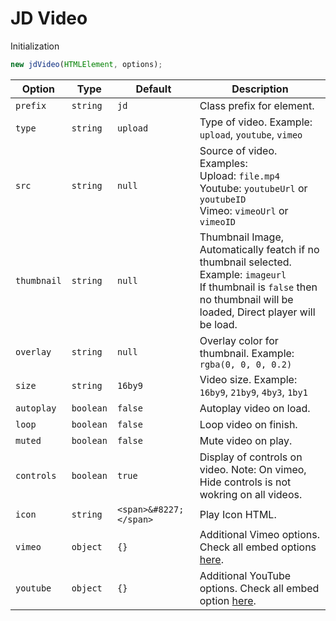 # JD Video

Initialization

```javascript
new jdVideo(HTMLElement, options);
```

| Option      | Type      | Default                | Description                                                  |
| ----------- | --------- | ---------------------- | ------------------------------------------------------------ |
| `prefix`    | `string`  | `jd`                   | Class prefix for element.                                    |
| `type`      | `string`  | `upload`               | Type of video. Example: `upload`, `youtube`, `vimeo`         |
| `src`       | `string`  | `null`                 | Source of video.<br />Examples:<br />Upload: `file.mp4` <br />Youtube: `youtubeUrl` or `youtubeID`<br />Vimeo: `vimeoUrl` or `vimeoID` |
| `thumbnail` | `string`  | `null`                 | Thumbnail Image, Automatically featch if no thumbnail selected. Example: `imageurl`<br />If thumbnail is `false` then no thumbnail will be loaded, Direct player will be load. |
| `overlay`   | `string`  | `null`                 | Overlay color for thumbnail. Example: `rgba(0, 0, 0, 0.2)`   |
| `size`      | `string`  | `16by9`                | Video size. Example: `16by9`, `21by9`, `4by3`, `1by1`        |
| `autoplay`  | `boolean` | `false`                | Autoplay video on load.                                      |
| `loop`      | `boolean` | `false`                | Loop video on finish.                                        |
| `muted`     | `boolean` | `false`                | Mute video on play.                                          |
| `controls`  | `boolean` | `true`                 | Display of controls on video. Note: On vimeo, Hide controls is not wokring on all videos. |
| `icon`      | `string`  | `<span>&#8227;</span>` | Play Icon HTML.                                              |
| `vimeo`     | `object`  | `{}`                   | Additional Vimeo options. Check all embed options [here](https://github.com/vimeo/player.js/#embed-options). |
| `youtube`   | `object`  | `{}`                   | Additional YouTube options. Check all embed option [here](https://developers.google.com/youtube/player_parameters.html?playerVersion=HTML5#Parameters). |

